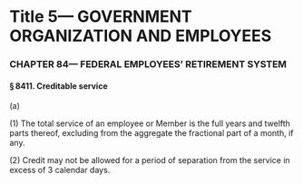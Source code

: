 
# Title 5— GOVERNMENT ORGANIZATION AND EMPLOYEES
### CHAPTER 84— FEDERAL EMPLOYEES’ RETIREMENT SYSTEM
#### § 8411. Creditable service

(a)

(1) The total service of an employee or Member is the full years and twelfth parts thereof, excluding from the aggregate the fractional part of a month, if any.

(2) Credit may not be allowed for a period of separation from the service in excess of 3 calendar days.

